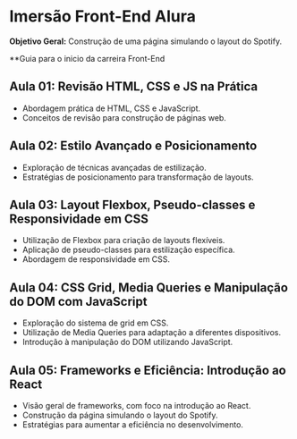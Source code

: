 # Imersão Front-End Alura

**Objetivo Geral:** Construção de uma página simulando o layout do Spotify.

**Guia para o inicio da carreira Front-End

## Aula 01: Revisão HTML, CSS e JS na Prática
- Abordagem prática de HTML, CSS e JavaScript.
- Conceitos de revisão para construção de páginas web.

## Aula 02: Estilo Avançado e Posicionamento
- Exploração de técnicas avançadas de estilização.
- Estratégias de posicionamento para transformação de layouts.

## Aula 03: Layout Flexbox, Pseudo-classes e Responsividade em CSS
- Utilização de Flexbox para criação de layouts flexíveis.
- Aplicação de pseudo-classes para estilização específica.
- Abordagem de responsividade em CSS.

## Aula 04: CSS Grid, Media Queries e Manipulação do DOM com JavaScript
- Exploração do sistema de grid em CSS.
- Utilização de Media Queries para adaptação a diferentes dispositivos.
- Introdução à manipulação do DOM utilizando JavaScript.

## Aula 05: Frameworks e Eficiência: Introdução ao React
- Visão geral de frameworks, com foco na introdução ao React.
- Construção da página simulando o layout do Spotify.
- Estratégias para aumentar a eficiência no desenvolvimento.
